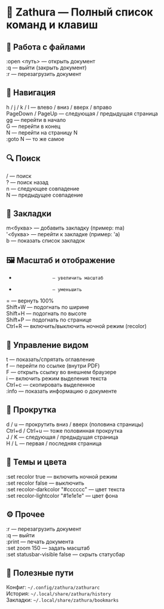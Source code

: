 # 🧭 Zathura — Полный список команд и клавиш

## 📂 Работа с файлами
:open <путь>        — открыть документ  
:q                  — выйти (закрыть документ)  
:r                  — перезагрузить документ  

## 🧭 Навигация
h / j / k / l       — влево / вниз / вверх / вправо  
PageDown / PageUp   — следующая / предыдущая страница  
gg                  — перейти в начало  
G                   — перейти в конец  
N<Enter>            — перейти на страницу N  
:goto N             — то же самое  

## 🔍 Поиск
/                   — поиск  
?                   — поиск назад  
n                   — следующее совпадение  
N                   — предыдущее совпадение  

## 🔖 Закладки
m<буква>            — добавить закладку (пример: ma)  
'<буква>            — перейти к закладке (пример: 'a)  
b                   — показать список закладок  

## 🖼️ Масштаб и отображение
+                   — увеличить масштаб  
-                   — уменьшить  
=                   — вернуть 100%  
Shift+W             — подогнать по ширине  
Shift+H             — подогнать по высоте  
Shift+P             — подогнать по странице  
Ctrl+R              — включить/выключить ночной режим (recolor)  

## 🧰 Управление видом
t                   — показать/спрятать оглавление  
f                   — перейти по ссылке (внутри PDF)  
F                   — открыть ссылку во внешнем браузере  
i                   — включить режим выделения текста  
Ctrl+c              — скопировать выделенное  
:info               — показать информацию о документе  

## 📜 Прокрутка
d / u               — прокрутить вниз / вверх (половина страницы)  
Ctrl+d / Ctrl+u     — тоже половинная прокрутка  
J / K               — следующая / предыдущая страница  
H / L               — первая / последняя страница  

## 🎨 Темы и цвета
:set recolor true   — включить ночной режим  
:set recolor false  — выключить  
:set recolor-darkcolor "#cccccc" — цвет текста  
:set recolor-lightcolor "#1e1e1e" — цвет фона  

## ⚙️ Прочее
:r                  — перезагрузить документ  
:q                  — выйти  
:print              — печать документа  
:set zoom 150       — задать масштаб  
:set statusbar-visible false — скрыть статусбар  

## 📁 Полезные пути
Конфиг: `~/.config/zathura/zathurarc`  
История: `~/.local/share/zathura/history`  
Закладки: `~/.local/share/zathura/bookmarks`  
